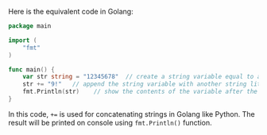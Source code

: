 Here is the equivalent code in Golang:

```go
package main

import (
	"fmt"
)

func main() {
	var str string = "12345678"  // create a string variable equal to any text value
	str += "9!"   // append the string variable with another string literal
	fmt.Println(str)    // show the contents of the variable after the append operation
}
```

In this code, `+=` is used for concatenating strings in Golang like Python. The result will be printed on console using `fmt.Println()` function.

